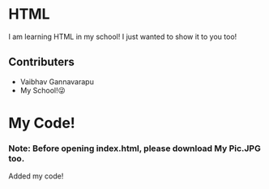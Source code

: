# HTML
I am learning HTML in my school! I just wanted to show it to you too!
## Contributers
* Vaibhav Gannavarapu
* My School!😜
# My Code!
### Note: Before opening index.html, please download My Pic.JPG too.
Added my code!
